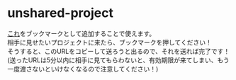 # unshared-project
[これ](https://github.com/Thunder-Sky/unshared-project/blob/main/bookmark.js)をブックマークとして追加することで使えます。  
相手に見せたいプロジェクトに来たら、ブックマークを押してください！  
そうすると、このURLをコピーして送ろうと出るので、それを送れば完了です！  
(送ったURLは5分以内に相手に見てもらわないと、有効期限が来てしまい、もう一度渡さないといけなくなるので注意してください！)
